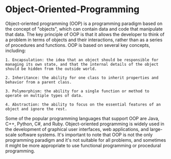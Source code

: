 # Object-Oriented-Programming
Object-oriented programming (OOP) is a programming paradigm based on the concept of "objects", which can contain data and code that manipulate that data. The key principle of OOP is that it allows the developer to think of a problem in terms of objects and their interactions, rather than as a series of procedures and functions.
OOP is based on several key concepts, including:

    1. Encapsulation: the idea that an object should be responsible for managing its own state, and that the internal details of the object should be hidden from the outside world.

    2. Inheritance: the ability for one class to inherit properties and behavior from a parent class.

    3. Polymorphism: the ability for a single function or method to operate on multiple types of data.

    4. Abstraction: the ability to focus on the essential features of an object and ignore the rest.

Some of the popular programming languages that support OOP are Java, C++, Python, C#, and Ruby. Object-oriented programming is widely used in the development of graphical user interfaces, web applications, and large-scale software systems.
It's important to note that OOP is not the only programming paradigm and it's not suitable for all problems, and sometimes it might be more appropriate to use functional programming or procedural programming. 
